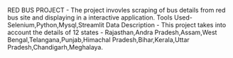 RED BUS PROJECT - The project invovles scraping of bus details from red bus site and displaying in a interactive application.
Tools Used- Selenium,Python,Mysql,Streamlit
Data Description - This project takes into account the details of 12 states - Rajasthan,Andra Pradesh,Assam,West Bengal,Telangana,Punjab,Himachal Pradesh,Bihar,Kerala,Uttar Pradesh,Chandigarh,Meghalaya.
